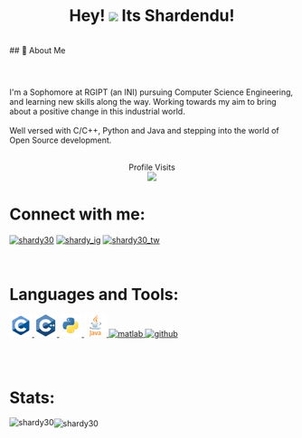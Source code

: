 <h1 align="center">Hey! <img src="https://media.giphy.com/media/hvRJCLFzcasrR4ia7z/giphy.gif" width="30px"> Its Shardendu!</h1>
<br>
## 🚀 About Me
<h3 align="center"></h3>
<br>
<br>
I'm a Sophomore at RGIPT (an INI) pursuing Computer Science Engineering, and learning new skills along the way.
Working towards my aim to bring about a positive change in this industrial world.
<br><br>
Well versed with C/C++, Python and Java and stepping into the world of Open Source development.
<p align="center"> 
  <br>Profile Visits<br>
  <img src="https://profile-counter.glitch.me/shardy30/count.svg"/>
 </p>
<h1 align="left">Connect with me:</h1>
<p align="left">
<a href="https://www.linkedin.com/in/sschaubey/" target="blank"><img align="center" src="https://raw.githubusercontent.com/rahuldkjain/github-profile-readme-generator/master/src/images/icons/Social/linked-in-alt.svg" alt="shardy30" height="30" width="40" /></a>
<a href="https://www.instagram.com/shardy_30/" target="blank"><img align="center" src="https://raw.githubusercontent.com/rahuldkjain/github-profile-readme-generator/master/src/images/icons/Social/instagram.svg" alt="shardy_ig" height="30" width="40" /></a>
<a href="https://twitter.com/Shardendu30" target="blank"><img align="center" src="https://raw.githubusercontent.com/rahuldkjain/github-profile-readme-generator/master/src/images/icons/Social/twitter.svg" alt="shardy30_tw" height="30" width="40" /></a>
</p>

<br/>

<h1 align="left">Languages and Tools:</h1>
<p align="left"> <a href="https://www.cprogramming.com/" target="_blank"> <img src="https://github.com/github/explore/blob/main/topics/c/c.png" alt="c" width="40" height="40"/> </a> <a href="https://www.w3schools.com/cpp/" target="_blank"> <img src="https://github.com/github/explore/blob/main/topics/cpp/cpp.png" alt="cplusplus" width="40" height="40"/><a href="https://www.python.org/" target="_blank"> <img src="https://github.com/github/explore/blob/main/topics/python/python.png" alt="matlab" width="40" height="40"/> </a> </a> <a href="https://www.java.com/en/" target="_blank"> <img src="https://github.com/github/explore/blob/main/topics/java/java.png" alt="JAVA" width="40" height="40"/> </a> <a href="https://www.mathworks.com/" target="_blank"> <img src="https://upload.wikimedia.org/wikipedia/commons/2/21/Matlab_Logo.png" alt="matlab" width="40" height="40"/> </a>  <a href="https://github.com" target="_blank"> <img src="https://e7.pngegg.com/pngimages/914/758/png-clipart-computer-icons-logo-github-github-logo-logo-computer-program-thumbnail.png" alt="github" width="40" height="40"/> </a>

<br/><br/>

<h1 align="left"> Stats:</h1>
<p><img align="left" src="https://github-readme-stats.vercel.app/api?username=shardy30&show_icons=true&locale=en&count_private=true&include_all_commits=true&theme=tokyonight" alt="shardy30" /></p>

<p><img align="center" src="https://github-readme-streak-stats.herokuapp.com/?user=shardy30&theme=tokyonight" alt="shardy30" /></p>

